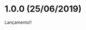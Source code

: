 [comment]: # (@label @portinari/portinari-sync)
[comment]: # (@link release-notes/po-sync)
[comment]: # (@orderBy 11)
[comment]: # (@topics Estrutura, Novos componentes, Novas funcionalidades, Melhorias, Bugs corrigidos, **Dependências**, **BREAKING CHANGES**, **CÓDIGOS DEPRECIADOS**)

# 1.0.0 (25/06/2019)

Lançamento!!
